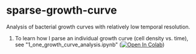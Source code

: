 # sparse-growth-curve
Analysis of bacterial growth curves with relatively low temporal resolution.

1. To learn how I parse an individual growth curve (cell density vs. time), see "1_one_growth_curve_analysis.ipynb" ([![Open In Colab](https://colab.research.google.com/assets/colab-badge.svg)](https://colab.research.google.com/github/thrash-lab/sparse-growth-curve/blob/main/1_one_growth_curve_analysis.ipynb))
